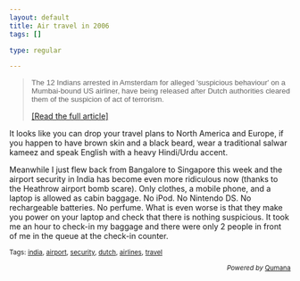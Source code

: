 ```yaml
--- 
layout: default
title: Air travel in 2006
tags: []

type: regular

---
```

<blockquote>
    <p><span><span style="font-size:10pt; font-family:Arial, sans-serif;">The 12 Indians arrested in Amsterdam for alleged 'suspicious behaviour' on a Mumbai-bound US airliner, have being released after Dutch authorities cleared them of the suspicion of act of terrorism.</span></span></p>
    <p><a href="http://www.expressindia.com/fullstory.php?newsid=72896">[Read the full article]</a></p>
</blockquote>
<p>It looks like you can drop your travel plans to North America and Europe, if you happen to have brown skin and a black beard, wear a traditional salwar kameez and speak English with a heavy Hindi/Urdu accent.</p>
<p>Meanwhile I just flew back from Bangalore to Singapore this week and the airport security in India has become even more ridiculous now (thanks to the Heathrow airport bomb scare). Only clothes, a mobile phone, and a laptop is allowed as cabin baggage. No iPod. No Nintendo DS. No rechargeable batteries. No perfume. What is even worse is that they make you power on your laptop and check that there is nothing suspicious. It took me an hour to check-in my baggage and there were only 2 people in front of me in the queue at the check-in counter.</p>
<p><small>Tags: <a rel="tag" href="http://technorati.com/tag/india">india</a>, <a rel="tag" href="http://technorati.com/tag/airport">airport</a>, <a rel="tag" href="http://technorati.com/tag/security">security</a>, <a rel="tag" href="http://technorati.com/tag/dutch">dutch</a>, <a rel="tag" href="http://technorati.com/tag/airlines">airlines</a>, <a rel="tag" href="http://technorati.com/tag/travel">travel</a></small></p>
<p align="right"><small><em>Powered by</em> <a href="http://www.qumana.com/">Qumana</a></small></p>

